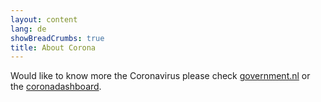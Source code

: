 ```yaml
---
layout: content
lang: de
showBreadCrumbs: true
title: About Corona
---
```




Would like to know more the Coronavirus please check [government.nl](https://www.government.nl/) or the [coronadashboard](https://coronadashboard.rijksoverheid.nl).
